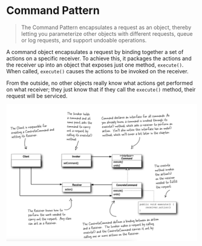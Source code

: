 # Command Pattern

>The Command Pattern encapsulates a request as an object, thereby letting you parameterize other 
> objects with different requests, queue or log requests, and support undoable operations.

A command object encapsulates a request by binding together a set of actions on a specific receiver. 
To achieve this, it packages the actions and the receiver up into an object that exposes just one method, `execute()`.
When called, `execute()` causes the actions to be invoked on the receiver. 

From the outside, no other objects really know what actions get performed on what receiver; 
they just know that if they call the `execute()` method, their request will be serviced.

![img.png](../images/img.png)



